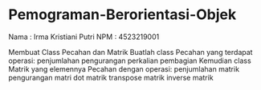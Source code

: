 # Pemograman-Berorientasi-Objek
Nama : Irma Kristiani Putri
NPM : 4523219001 

Membuat Class Pecahan dan Matrik  Buatlah class Pecahan yang terdapat operasi: penjumlahan pengurangan perkalian pembagian  Kemudian class Matrik yang elemennya Pecahan dengan operasi: penjumlahan matrik pengurangan matri dot matrik transpose matrik inverse matrik
